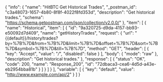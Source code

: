 {
  "info": {
    "name": "HitBTC Get Historical Trades",
    "_postman_id": "c3a48073-1657-4b80-8f8f-4022f8fd353d",
    "description": "Get historical trades.",
    "schema": "https://schema.getpostman.com/json/collection/v2.0.0/"
  },
  "item": [
    {
      "name": "Historical",
      "item": [
        {
          "id": "9a320725-d9da-4157-bb93-e50092d7d409",
          "name": "getHistoryTrades",
          "request": {
            "url": "{{default}}/history/trades?by=%7B%7D&from=%7B%7D&limit=%7B%7D&offset=%7B%7D&sort=%7B%7D&symbol=%7B%7D&till=%7B%7D",
            "method": "GET",
            "header": [
              {
                "key": "Accept",
                "value": "*/*",
                "disabled": false
              }
            ],
            "body": {
              "mode": "raw"
            },
            "description": "Get historical trades."
          },
          "response": [
            {
              "status": "OK",
              "code": 200,
              "name": "Response_200",
              "id": "72dbaca3-cea6-4d5d-a43e-eb2954bba81b"
            }
          ]
        }
      ]
    }
  ],
  "variable": [
    {
      "key": "default",
      "value": "http://www.example.com/api/2"
    }
  ]
}
